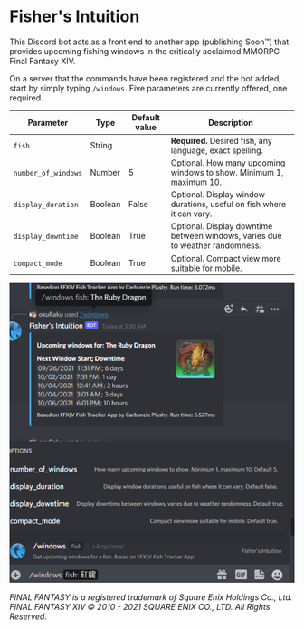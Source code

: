 # Fisher's Intuition
This Discord bot acts as a front end to another app (publishing Soon&trade;) that provides upcoming fishing windows in the critically acclaimed MMORPG Final Fantasy XIV.

On a server that the commands have been registered and the bot added, start by simply typing `/windows`.   Five parameters are currently offered, one required.

| Parameter  | Type  | Default value | Description  |
|--|--|---|---|
|  `fish` | String |   | **Required.**  Desired fish, any language, exact spelling. |
|  `number_of_windows` | Number| 5 | Optional.  How many upcoming windows to show.  Minimum 1, maximum 10.   |
| `display_duration`  | Boolean | False |  Optional.  Display window durations, useful on fish where it can vary.  |
| `display_downtime`  | Boolean | True | Optional.  Display downtime between windows, varies due to weather randomness.  |
| `compact_mode`  | Boolean | True| Optional.  Compact view more suitable for mobile.  |

![Discord screenshot](screenshot1.png "Screenshot")



*FINAL FANTASY is a registered trademark of Square Enix Holdings Co., Ltd.
FINAL FANTASY XIV © 2010 - 2021 SQUARE ENIX CO., LTD. All Rights Reserved.*
